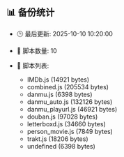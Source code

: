 ## 📊 备份统计

- 🕒 最后更新: 2025-10-10 10:20:00
- 📁 脚本数量: 10
- 📄 脚本列表:

  - IMDb.js (14921 bytes)
  - combined.js (205534 bytes)
  - danmu.js (6398 bytes)
  - danmu_auto.js (132126 bytes)
  - danmu_playurl.js (46921 bytes)
  - douban.js (97028 bytes)
  - letterboxd.js (34660 bytes)
  - person_movie.js (7849 bytes)
  - trakt.js (18206 bytes)
  - undefined (6398 bytes)
